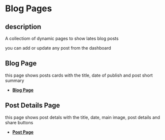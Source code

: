 # Blog Pages

## description

A collectiom of dynamic pages to show lates blog posts

you can add or update any post from the dashboard

## Blog Page

this page shows posts cards with the title, date of publish and post short summary

- [**Blog Page**](https://gib-v2.netlify.app/blog)

## Post Details Page

this page shows post detals with the title, date, main image, post details and share buttons

- [**Post Page**](https://gib-v2.netlify.app/blog-details/test2)
